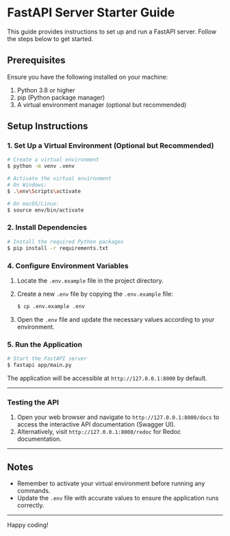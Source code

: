 # FastAPI Server Starter Guide 

This guide provides instructions to set up and run a FastAPI server. Follow the steps below to get started.

## Prerequisites

Ensure you have the following installed on your machine:

1. Python 3.8 or higher
2. pip (Python package manager)
3. A virtual environment manager (optional but recommended)

## Setup Instructions

### 1. Set Up a Virtual Environment (Optional but Recommended)

```bash
# Create a virtual environment
$ python -m venv .venv

# Activate the virtual environment
# On Windows:
$ .\env\Scripts\activate

# On macOS/Linux:
$ source env/bin/activate
```

### 2. Install Dependencies

```bash
# Install the required Python packages
$ pip install -r requirements.txt
```

### 4. Configure Environment Variables

1. Locate the `.env.example` file in the project directory.
2. Create a new `.env` file by copying the `.env.example` file:

   ```bash
   $ cp .env.example .env
   ```

3. Open the `.env` file and update the necessary values according to your environment.

### 5. Run the Application

```bash
# Start the FastAPI server
$ fastapi app/main.py
```

The application will be accessible at `http://127.0.0.1:8000` by default.

---

### Testing the API

1. Open your web browser and navigate to `http://127.0.0.1:8000/docs` to access the interactive API documentation (Swagger UI).
2. Alternatively, visit `http://127.0.0.1:8000/redoc` for Redoc documentation.

---

## Notes

- Remember to activate your virtual environment before running any commands.
- Update the `.env` file with accurate values to ensure the application runs correctly.

---

Happy coding!
